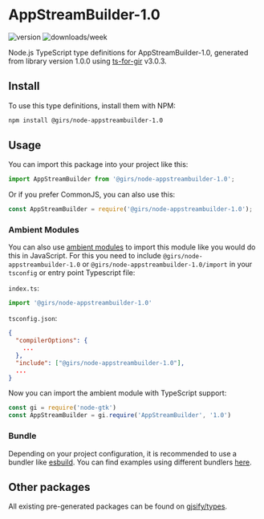 
# AppStreamBuilder-1.0

![version](https://img.shields.io/npm/v/@girs/node-appstreambuilder-1.0)
![downloads/week](https://img.shields.io/npm/dw/@girs/node-appstreambuilder-1.0)


Node.js TypeScript type definitions for AppStreamBuilder-1.0, generated from library version 1.0.0 using [ts-for-gir](https://github.com/gjsify/ts-for-gir) v3.0.3.


## Install

To use this type definitions, install them with NPM:
```bash
npm install @girs/node-appstreambuilder-1.0
```

## Usage

You can import this package into your project like this:
```ts
import AppStreamBuilder from '@girs/node-appstreambuilder-1.0';
```

Or if you prefer CommonJS, you can also use this:
```ts
const AppStreamBuilder = require('@girs/node-appstreambuilder-1.0');
```

### Ambient Modules

You can also use [ambient modules](https://github.com/gjsify/ts-for-gir/tree/main/packages/cli#ambient-modules) to import this module like you would do this in JavaScript.
For this you need to include `@girs/node-appstreambuilder-1.0` or `@girs/node-appstreambuilder-1.0/import` in your `tsconfig` or entry point Typescript file:

`index.ts`:
```ts
import '@girs/node-appstreambuilder-1.0'
```

`tsconfig.json`:
```json
{
  "compilerOptions": {
    ...
  },
  "include": ["@girs/node-appstreambuilder-1.0"],
  ...
}
```

Now you can import the ambient module with TypeScript support: 

```ts
const gi = require('node-gtk')
const AppStreamBuilder = gi.require('AppStreamBuilder', '1.0')
```


### Bundle

Depending on your project configuration, it is recommended to use a bundler like [esbuild](https://esbuild.github.io/). You can find examples using different bundlers [here](https://github.com/gjsify/ts-for-gir/tree/main/examples).

## Other packages

All existing pre-generated packages can be found on [gjsify/types](https://github.com/gjsify/types).

